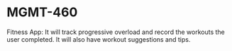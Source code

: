 # MGMT-460
Fitness App: It will track progressive overload and record the workouts the user completed. It will also have workout suggestions and tips.
